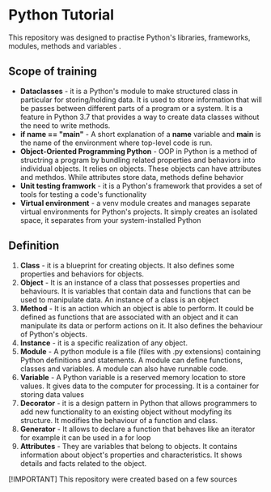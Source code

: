 # Python Tutorial
This repository was designed to practise Python's libraries, frameworks, modules, methods and variables . 


## Scope of training

- **Dataclasses** - it is a Python's module to make structured class in particular for storing/holding data. It is used to store information that will be passes between different parts of a program or a system. It is a feature in Python 3.7 that provides a way to create data classes without the need to write methods.
- **if __name__ == "__main__"** - A short explanation of a __name__ variable and __main__ is the name of the environment where top-level code is run. 
- **Object-Oriented Programming Python** - OOP in Python is a method of structring a program by bundling related properties and behaviors into individual objects. It relies on objects. These objects can have attributes and methdos. While attributes store data, methods define behavior
- **Unit testing framwork** - it is a Python's framework that provides a set of tools for testing a code's functionality
- **Virtual environment** - a venv module creates and manages separate virtual environments for Python's projects. It simply creates an isolated space, it separates from your system-installed Python

## Definition

1. **Class** - it is a blueprint for creating objects. It also defines some properties and behaviors for objects.
2. **Object** - It is an instance of a class that possesses properties and behaviours. It is variables that contain data and functions that can be used to manipulate data. An instance of a class is an object
3. **Method** - It is an action which an object is able to perform. It could be defined as functions that are associated with an object and it can manipulate its data or perform actions on it. It also defines the behaviour of Python's objects.
4. **Instance** - it is a specific realization of any object.
5. **Module** - A python module is a file (files with .py extensions) containing Python definitions and statements. A module can define functions, classes and variables. A module can also have runnable code.
6. **Variable** - A Python variable is a reserved memory location to store values. It gives data to the computer for processing. It is a container for storing data values
7. **Decorator** - it is a design pattern in Python that allows programmers to add new functionality to an existing object without modyfing its structure. It modifies the behaviour of a function and class.
8. **Generator** - It allows to declare a function that behaves like an iterator for example it can be used in a for loop
9. **Attributes** - They are variables that belong to objects. It contains information about object's properties and characteristics. It shows details and facts related to the object.



[!IMPORTANT]
This repository were created based on a few sources
